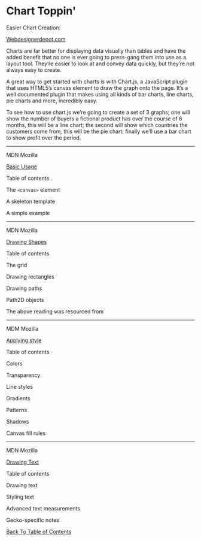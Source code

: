 # Chart Toppin'

Easier Chart Creation:

[Webdesignerdepot.com](https://www.webdesignerdepot.com/2013/11/easily-create-stunning-animated-charts-with-chart-js/)

Charts are far better for displaying data visually than tables and have the added benefit that no one is ever going to press-gang them into use as a layout tool. They’re easier to look at and convey data quickly, but they’re not always easy to create.

A great way to get started with charts is with Chart.js, a JavaScript plugin that uses HTML5’s canvas element to draw the graph onto the page. It’s a well documented plugin that makes using all kinds of bar charts, line charts, pie charts and more, incredibly easy.

To see how to use chart.js we’re going to create a set of 3 graphs; one will show the number of buyers a fictional product has over the course of 6 months, this will be a line chart; the second will show which countries the customers come from, this will be the pie chart; finally we’ll use a bar chart to show profit over the period.

-----------------------------------------

MDN Mozilla

[Basic Usage](/https://developer.mozilla.org/en-US/docs/Web/API/Canvas_API/Tutorial/Basic_usage)

Table of contents

The ```<canvas>``` element

A skeleton template

A simple example

-----------------------------------------

MDN Mozilla

[Drawing Shapes](/https://developer.mozilla.org/en-US/docs/Web/API/Canvas_API/Tutorial/Drawing_shapes)

Table of contents

The grid

Drawing rectangles

Drawing paths

Path2D objects

The above reading was resourced from

-----------------------------------------

MDM Mozilla

[Applying style](/https://developer.mozilla.org/en-US/docs/Web/API/Canvas_API/Tutorial/Applying_styles_and_colors)

Table of contents

Colors

Transparency

Line styles

Gradients

Patterns

Shadows

Canvas fill rules

-----------------------------------------

MDN Mozilla

[Drawing Text](/https://developer.mozilla.org/en-US/docs/Web/API/Canvas_API/Tutorial/Drawing_text)

Table of contents

Drawing text

Styling text

Advanced text measurements

Gecko-specific notes

[Back To Table of Contents](/README.md)
